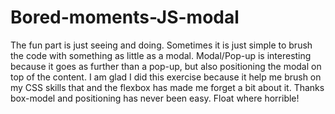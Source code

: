 # Bored-moments-JS-modal

The fun part is just seeing and doing. Sometimes it is just simple to brush the code with something as little as a modal.
Modal/Pop-up is interesting because it goes as further than a pop-up, but also positioning the modal on top of the content.
I am glad I did this exercise because it help me brush on my CSS skills that and the flexbox has made me forget a bit about it.
Thanks box-model and positioning has never been easy. Float where horrible!
